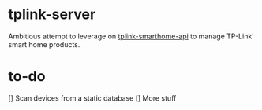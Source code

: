 # tplink-server
Ambitious attempt to leverage on [tplink-smarthome-api](https://github.com/plasticrake/tplink-smarthome-api) to manage TP-Link' smart home products.

# to-do
[] Scan devices from a static database
[] More stuff

